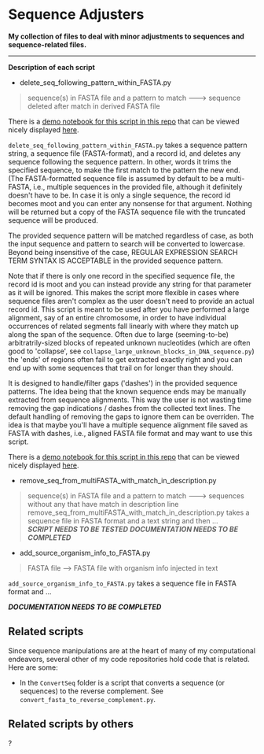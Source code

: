 Sequence Adjusters
===================

**My collection of files to deal with minor adjustments to sequences and sequence-related files.**

---

**Description of each script**


- delete_seq_following_pattern_within_FASTA.py
> sequence(s) in FASTA file and a pattern to match   --->  sequence deleted after match in derived FASTA file 

There is a [demo notebook for this script in this repo](https://github.com/fomightez/sequencework/blob/master/AdjustFASTA_or_FASTQ/demo%20delete_seq_following_pattern_within_FASTA.ipynb) that can be viewed nicely displayed [here](https://nbviewer.jupyter.org/github/fomightez/sequencework/blob/master/AdjustFASTA_or_FASTQ/demo%20delete_seq_following_pattern_within_FASTA.ipynb).

`delete_seq_following_pattern_within_FASTA.py` takes a sequence pattern string, a sequence file (FASTA-format), and a record id, and deletes any sequence following the sequence pattern. In other, words it trims the specified sequence, to make the first match to the pattern the new end. (The FASTA-formatted sequence file is assumed by default to be a multi-FASTA, i.e., multiple sequences in the provided file, although it definitely doesn't have to be. In case it is only a single sequence, the record id becomes moot and you can enter any nonsense for that argument. Nothing will be returned but a copy of the FASTA sequence file with the truncated sequence will be produced.

The provided sequence pattern will be matched regardless of case, as both the input sequence and pattern to search will be converted to lowercase. Beyond being insensitive of the case, REGULAR EXPRESSION SEARCH TERM SYNTAX IS ACCEPTABLE in the provided sequence pattern.

Note that if there is only one record in the specified sequence file, the record id is moot and you can instead provide any string for that parameter as it will be ignored. This makes the script more flexible in cases where sequence files aren't complex as the user doesn't need to provide an actual record id. 
This script is meant to be used after you have performed a large alignment, say of an entire chromosome, in order to have individual occurrences of related segments fall linearly with where they match up along the span of the sequence. Often due to large (seeming-to-be) arbitratrily-sized blocks of repeated unknown nucleotides (which are often good to 'collapse', see `collapse_large_unknown_blocks_in_DNA_sequence.py`) the 'ends' of regions often fail to get extracted exactly right and you can end up with some sequences that trail on for longer than they should.

It is designed to handle/filter gaps ('dashes') in the provided sequence patterns. The idea being that the known sequence ends may be manually extracted from sequence alignments. This way the user is not wasting time removing the gap indications / dashes from the collected text lines. The default handling of removing the gaps to ignore them can be overriden. The idea is that maybe you'll have a multiple sequence alignment file saved as FASTA with dashes, i.e., aligned FASTA file format and may want to use this script. 


There is a [demo notebook for this script in this repo](https://github.com/fomightez/sequencework/blob/master/AdjustFASTA_or_FASTQ/demo%20delete_seq_following_pattern_within_FASTA.ipynb) that can be viewed nicely displayed [here](https://nbviewer.jupyter.org/github/fomightez/sequencework/blob/master/AdjustFASTA_or_FASTQ/demo%20delete_seq_following_pattern_within_FASTA.ipynb).

- remove_seq_from_multiFASTA_with_match_in_description.py
> sequence(s) in FASTA file and a pattern to match   --->  sequences without any that have match in description line 
remove_seq_from_multiFASTA_with_match_in_description.py takes a sequence file in FASTA format and a text string and then ...  
***SCRIPT NEEDS TO BE TESTED***
***DOCUMENTATION NEEDS TO BE COMPLETED***


- add_source_organism_info_to_FASTA.py
> FASTA file -->  FASTA file with organism info injected in text

`add_source_organism_info_to_FASTA.py` takes a sequence file in FASTA format and ...  

***DOCUMENTATION NEEDS TO BE COMPLETED***



Related scripts
---------------

Since sequence manipulations are at the heart of many of my computational endeavors, several other of my code repositories hold code that is related. Here are some:


 - In the `ConvertSeq` folder is a script that converts a sequence (or sequences) to the reverse complement. See `convert_fasta_to_reverse_complement.py`.



Related scripts by others
------------------------

?
